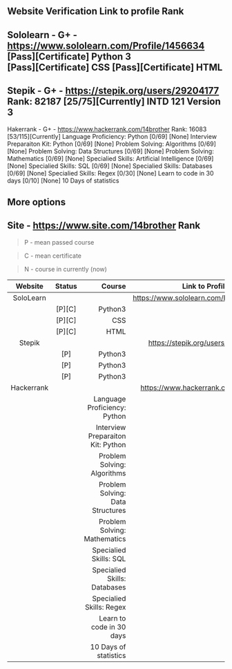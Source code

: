 Website   Verification  		Link to profile							Rank
---
Sololearn 	- G+ -	 https://www.sololearn.com/Profile/1456634	                       
		[Pass][Сertificate]	Python 3	
		[Pass][Сertificate]	СSS
		[Pass][Сertificate]	HTML
---
Stepik	 	- G+ -	 https://stepik.org/users/29204177       		  Rank: 82187
                [25/75][Currently]	INTD 121 Version 3		
---
Hakerrank 	- G+ -   https://www.hackerrank.com/14brother             Rank: 16083                                 
		[53/115][Currently]	Language Proficiency: Python
		[0/69] [None]		Interview Preparaiton Kit: Python
		[0/69] [None]		Problem Solving: Algorithms
		[0/69] [None]		Problem Solving: Data Structures
		[0/69] [None]		Problem Solving: Mathematics
		[0/69] [None]		Specialied Skills: Artificial Intelligence
		[0/69] [None]		Specialied Skills: SQL
		[0/69] [None]		Specialied Skills: Databases
		[0/69] [None]		Specialied Skills: Regex
		[0/30] [None]		Learn to code in 30 days
		[0/10] [None]		10 Days of statistics

More options
---
Site 	  - https://www.site.com/14brother                              	Rank
---

> P - mean passed course

> C - mean certificate

> N - course in currently (now) 

| Website          | Status    | Course    					 | Link to Profile				    |
| :--------------: | :-------: |---------------------------------------------:  | :----------------------------------------------: | 
| SoloLearn        | 	       |    	     					 | https://www.sololearn.com/Profile/1456634        | 
| 	           | [P][C]    | Python3             										    | 
| 	           | [P][C]    | CSS             							                            |
| 	           | [P][C]    | HTML             							                     	    |
| Stepik           | 	       |    	     					 | https://stepik.org/users/29204177      	    |
| 	           | [P]       | Python3             										    | 
| 	           | [P]       | Python3             							                            |
| 	           | [P]       | Python3             							                     	    |
| Hackerrank       | 	       |    	     					 | https://www.hackerrank.com/14brother     	    |
|	   	   |           | Language Proficiency: Python                                                        |
|	   	   |           | Interview Preparaiton Kit: Python                                                        |
|	   	   |           | Problem Solving: Algorithms                                                    |
|	   	   |           | Problem Solving: Data Structures                                                       |
|	   	   |           | Problem Solving: Mathematics                                                       |
|	   	   |           | Specialied Skills: SQL                                                      |
|	   	   |           | Specialied Skills: Databases                                                        |
|	   	   |           | Specialied Skills: Regex                                                       |
|	   	   |           | Learn to code in 30 days                                                        |
|	   	   |           | 10 Days of statistics                                                        |

